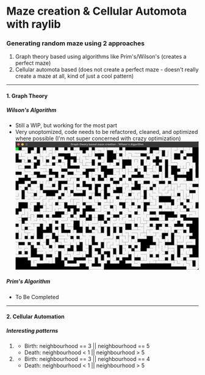 # Maze creation & Cellular Automota with raylib

### Generating random maze using 2 approaches
1. Graph theory based using algorithms like Prim's/Wilson's (creates a perfect maze)
2. Cellular automota based (does not create a perfect maze - doesn't really create a maze at all, kind of just a cool pattern)
----


#### 1. Graph Theory
##### Wilson's Algorithm 
- Still a WIP, but working for the most part
- Very unoptomized, code needs to be refactored, cleaned, and optimized where possible (I'm not super concerned with crazy optimization)
![Alt Screenshot of a maze created](/img/Wilson_semi_working_v1.png)

##### Prim's Algorithm
- To Be Completed

----

#### 2. Cellular Automation
##### Interesting patterns
1. 
    - Birth: neighbourhood == 3 || neighbourhood == 5 
    - Death: neighbourhood < 1 || neighbourhood > 5

2.  
    - Birth: neighbourhood == 3 || neighbourhood == 4
    - Death: neighbourhood < 1 || neighbourhood > 5